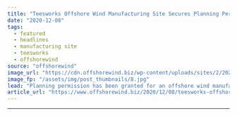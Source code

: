```yaml
---
title: "Teesworks Offshore Wind Manufacturing Site Secures Planning Permit"
date: "2020-12-08"
tags: 
  - featured
  - headlines
  - manufacturing site
  - teesworks
  - offshorewind
source: "offshorewind"
image_url: "https://cdn.offshorewind.biz/wp-content/uploads/sites/2/2020/12/08100003/Teesworks-Offshore-Wind-Manufacturing-Site-Secures-Planning-Permit.jpg"
image_fp: "/assets/img/post_thumbnails/8.jpg"
lead: "Planning permission has been granted for an offshore wind manufacturing site at Teesworks on"
article_url: "https://www.offshorewind.biz/2020/12/08/teesworks-offshore-wind-manufacturing-site-secures-planning-permit/"
---
```


---
